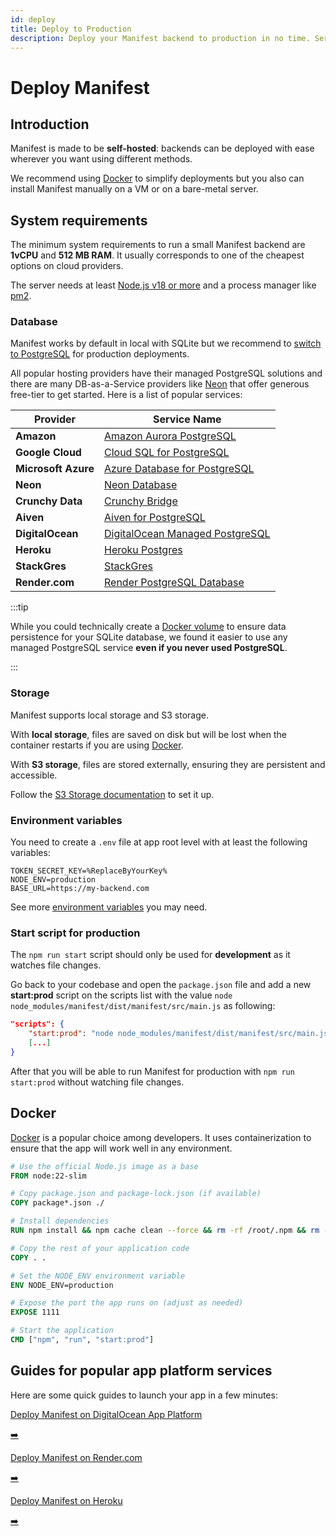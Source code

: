 ```yaml
---
id: deploy
title: Deploy to Production
description: Deploy your Manifest backend to production in no time. Server, Databases and Storage options. Deploy on popular cloud providers and use Docker image.
---
```


# Deploy Manifest

## Introduction

Manifest is made to be **self-hosted**: backends can be deployed with ease wherever you want using different methods.

We recommend using [Docker](#docker) to simplify deployments but you also can install Manifest manually on a VM or on a bare-metal server.

## System requirements

The minimum system requirements to run a small Manifest backend are **1vCPU** and **512 MB RAM**. It usually corresponds to one of the cheapest options on cloud providers.

The server needs at least [Node.js v18 or more](https://nodejs.org/fr) and a process manager like [pm2](https://github.com/Unitech/pm2/).

### Database

Manifest works by default in local with SQLite but we recommend to [switch to PostgreSQL](./config.md#database) for production deployments.

All popular hosting providers have their managed PostgreSQL solutions and there are many DB-as-a-Service providers like [Neon](https://neon.tech/) that offer generous free-tier to get started. Here is a list of popular services:

| Provider            | Service Name                                                                                          |
| ------------------- | ----------------------------------------------------------------------------------------------------- |
| **Amazon**          | [Amazon Aurora PostgreSQL](https://aws.amazon.com/rds/aurora/features/)                               |
| **Google Cloud**    | [Cloud SQL for PostgreSQL](https://cloud.google.com/sql/docs/postgres)                                |
| **Microsoft Azure** | [Azure Database for PostgreSQL](https://azure.microsoft.com/en-us/products/postgresql/)               |
| **Neon**            | [Neon Database](https://neon.tech/)                                                                   |
| **Crunchy Data**    | [Crunchy Bridge](https://www.crunchydata.com/products/crunchy-bridge)                                 |
| **Aiven**           | [Aiven for PostgreSQL](https://aiven.io/postgresql)                                                   |
| **DigitalOcean**    | [DigitalOcean Managed PostgreSQL](https://www.digitalocean.com/products/managed-databases-postgresql) |
| **Heroku**          | [Heroku Postgres](https://heroku.com/postgres)                                                        |
| **StackGres**       | [StackGres](https://stackgres.io/)                                                                    |
| **Render.com**      | [Render PostgreSQL Database](https://render.com/docs/postgresql-creating-connecting)                  |

:::tip

While you could technically create a [Docker volume](https://docs.docker.com/engine/storage/volumes/) to ensure data persistence for your SQLite database, we found it easier to use any managed PostgreSQL service **even if you never used PostgreSQL**.

:::

### Storage

Manifest supports local storage and S3 storage.

With **local storage**, files are saved on disk but will be lost when the container restarts if you are using [Docker](https://www.docker.com/).

With **S3 storage**, files are stored externally, ensuring they are persistent and accessible.

Follow the [S3 Storage documentation](./s3-storage) to set it up.

### Environment variables

You need to create a `.env` file at app root level with at least the following variables:

```env title=".env"
TOKEN_SECRET_KEY=%ReplaceByYourKey%
NODE_ENV=production
BASE_URL=https://my-backend.com
```

See more [environment variables](./config.md#general-variables) you may need.

### Start script for production

The `npm run start` script should only be used for **development** as it watches file changes.

Go back to your codebase and open the `package.json` file and add a new **start:prod** script on the scripts list with the value `node node_modules/manifest/dist/manifest/src/main.js` as following:

```json title="package.json"
"scripts": {
    "start:prod": "node node_modules/manifest/dist/manifest/src/main.js"
    [...]
}
```

After that you will be able to run Manifest for production with `npm run start:prod` without watching file changes.

## Docker

[Docker](https://www.docker.com/) is a popular choice among developers. It uses containerization to ensure that the app will work well in any environment.

```dockerfile title="Dockerfile"
# Use the official Node.js image as a base
FROM node:22-slim

# Copy package.json and package-lock.json (if available)
COPY package*.json ./

# Install dependencies
RUN npm install && npm cache clean --force && rm -rf /root/.npm && rm -rf /tmp/*

# Copy the rest of your application code
COPY . .

# Set the NODE_ENV environment variable
ENV NODE_ENV=production

# Expose the port the app runs on (adjust as needed)
EXPOSE 1111

# Start the application
CMD ["npm", "run", "start:prod"]
```

## Guides for popular app platform services

Here are some quick guides to launch your app in a few minutes:

<div class="card-container">
  <a href="https://manifest.build/integrations/digital-ocean" class="card">
    <p>Deploy Manifest on DigitalOcean App Platform</p>
    <span>➡️</span>
  </a>
    
  <a href="https://manifest.build/integrations/render" class="card">
    <p>Deploy Manifest on Render.com</p>
    <span>➡️</span>
  </a>
  
  <a href="https://manifest.build/integrations/heroku" class="card">
    <p>Deploy Manifest on Heroku</p>
    <span>➡️</span>
  </a>
</div>
